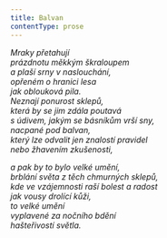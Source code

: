 ```yaml
---
title: Balvan
contentType: prose
---
```


<section>

_Mraky přetahují  
prázdnotu měkkým škraloupem  
a plaší srny v naslouchání,  
opřeném o hranici lesa  
jak oblouková pila.  
Neznají ponurost sklepů,  
která by se jim zdála poutavá  
s údivem, jakým se básníkům vrší sny,  
nacpané pod balvan,  
který lze odvalit jen znalostí pravidel  
nebo žhavením zkušenosti,_

</section>

<section>

_a pak by to bylo velké umění,  
brblání světa z těch chmurných sklepů,  
kde ve vzájemnosti raší bolest a radost  
jak vousy drolící kůži,  
to velké umění  
vyplavené za nočního bdění  
hašteřivostí světla._

</section>
